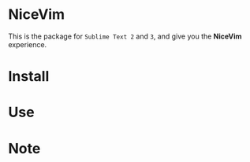 NiceVim
=======

This is the package for `Sublime Text 2` and `3`, and give you the **NiceVim** experience.

# Install

# Use

# Note

